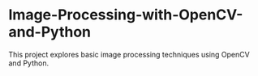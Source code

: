 # Image-Processing-with-OpenCV-and-Python
This project explores basic image processing techniques using OpenCV and Python.
